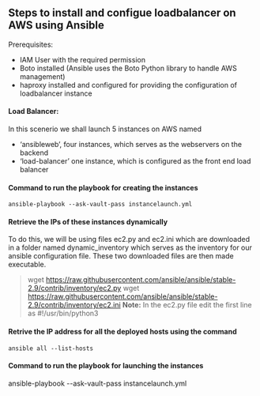## Steps to install and configue loadbalancer on AWS using Ansible

Prerequisites:
* IAM User with the required permission
* Boto installed (Ansible uses the Boto Python library to handle AWS management)
* haproxy installed and configured for providing the configuration of loadbalancer instance 

#### Load Balancer:
In this scenerio we shall launch 5 instances on AWS named 
* ‘ansibleweb’, four instances, which serves as the webservers on the backend
* ‘load-balancer’ one instance, which is configured as the front end load balancer

#### Command to run the playbook for creating the instances
```
ansible-playbook --ask-vault-pass instancelaunch.yml 
```
#### Retrieve the IPs of these instances dynamically
To do this, we will be using files ec2.py and ec2.ini which are downloaded in a folder named dynamic_inventory which serves as the inventory for our ansible configuration file.
These two downloaded files are then made executable.
> wget https://raw.githubusercontent.com/ansible/ansible/stable-2.9/contrib/inventory/ec2.py
> wget https://raw.githubusercontent.com/ansible/ansible/stable-2.9/contrib/inventory/ec2.ini
**Note:** In the ec2.py file edit the first line as #!/usr/bin/python3

#### Retrive the IP address for all the deployed hosts using the command
```
ansible all --list-hosts
```
#### Command to run the playbook for launching the instances
ansible-playbook --ask-vault-pass instancelaunch.yml 


